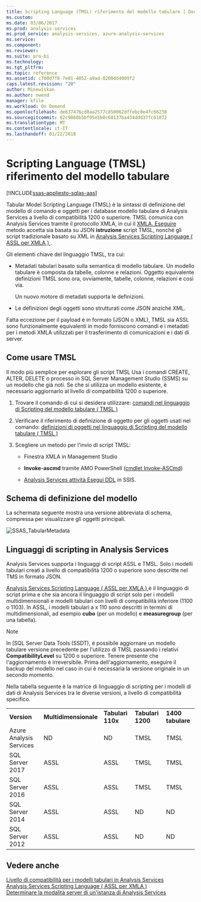 ```yaml
---
title: Scripting Language (TMSL) riferimento del modello tabulare | Documenti Microsoft
ms.custom: 
ms.date: 03/06/2017
ms.prod: analysis-services
ms.prod_service: analysis-services, azure-analysis-services
ms.service: 
ms.component: 
ms.reviewer: 
ms.suite: pro-bi
ms.technology: 
ms.tgt_pltfrm: 
ms.topic: reference
ms.assetid: c700d7f8-7e01-4052-a9ad-8200dd4009f2
caps.latest.revision: "20"
author: Minewiskan
ms.author: owend
manager: kfile
ms.workload: On Demand
ms.openlocfilehash: de637476cd0aa2577c850062dffebc0e4fc66238
ms.sourcegitcommit: 82c9868b5bf95e5b0c68137ba434ddd37fc61072
ms.translationtype: MT
ms.contentlocale: it-IT
ms.lasthandoff: 01/22/2018
---
```

# <a name="tabular-model-scripting-language-tmsl-reference"></a>Scripting Language (TMSL) riferimento del modello tabulare
[!INCLUDE[ssas-appliesto-sqlas-aas](../includes/ssas-appliesto-sqlas-aas.md)]

  Tabular Model Scripting Language (TMSL) è la sintassi di definizione del modello di comando e oggetti per i database modello tabulare di Analysis Services a livello di compatibilità 1200 o superiore. TMSL comunica con Analysis Services tramite il protocollo XMLA, in cui il [XMLA. Eseguire](../analysis-services/xmla/xml-elements-methods-execute.md) metodo accetta sia basata su JSON **istruzione** script TMSL, nonché gli script tradizionale basato su XML in [Analysis Services Scripting Language &#40; ASSL per XMLA &#41; ](../analysis-services/scripting/analysis-services-scripting-language-assl-for-xmla.md).  
  
 Gli elementi chiave del linguaggio TMSL, tra cui:  
  
-   Metadati tabulari basato sulla semantica di modello tabulare. Un modello tabulare è composta da tabelle, colonne e relazioni. Oggetto equivalente definizioni TMSL sono ora, ovviamente, tabelle, colonne, relazioni e così via.  
  
     Un nuovo motore di metadati supporta le definizioni.  
  
-   Le definizioni degli oggetti sono strutturati come JSON anziché XML.  
  
 Fatta eccezione per il payload è in formato (JSON o XML), TMSL sia ASSL sono funzionalmente equivalenti in modo forniscono comandi e i metadati per i metodi XMLA utilizzati per il trasferimento di comunicazioni e i dati di server.  
  
## <a name="how-to-use-tmsl"></a>Come usare TMSL  
 Il modo più semplice per esplorare gli script TMSL Usa i comandi CREATE, ALTER, DELETE o processo in SQL Server Management Studio (SSMS) su un modello che già noti. Se che si utilizza un modello esistente, è necessario aggiornarlo al livello di compatibilità 1200 o superiore.  
  
1.  Trovare il comando di cui si desidera utilizzare: [comandi nel linguaggio di Scripting del modello tabulare &#40; TMSL &#41;](../analysis-services/tabular-models-scripting-language-commands/tmsl-reference-commands.md)  
  
2.  Verificare il riferimento di definizione di oggetto per gli oggetti usati nel comando: [definizioni di oggetti nel linguaggio di Scripting del modello tabulare &#40; TMSL &#41;](../analysis-services/tabular-models-scripting-language-objects/tmsl-reference-tabular-objects.md)  
  
3.  Scegliere un metodo per l'invio di script TMSL:  
  
    -   Finestra XMLA in Management Studio  
  
    -   **Invoke-ascmd** tramite AMO PowerShell ([cmdlet Invoke-ASCmd](../analysis-services/powershell/invoke-ascmd-cmdlet.md))  
  
    -   [Analysis Services attività Esegui DDL](../integration-services/control-flow/analysis-services-execute-ddl-task.md) in SSIS.  
  
## <a name="model-definition-schema"></a>Schema di definizione del modello  
 La schermata seguente mostra una versione abbreviata di schema, compressa per visualizzare gli oggetti principali.  
  
 ![SSAS_TabularMetadata](../analysis-services/media/ssas-tabularmetadata.JPG "SSAS_TabularMetadata")  
  
## <a name="scripting-languages-in-analysis-services"></a>Linguaggi di scripting in Analysis Services  
 Analysis Services supporta i linguaggi di script ASSL e TMSL. Solo i modelli tabulari creati a livello di compatibilità 1200 o superiore sono descritte nel TMS in formato JSON.  
  
 [Analysis Services Scripting Language &#40; ASSL per XMLA &#41; ](../analysis-services/scripting/analysis-services-scripting-language-assl-for-xmla.md) è il linguaggio di script prima e che sia ancora il linguaggio di script solo per i modelli multidimensionali e modelli tabulari con livelli di compatibilità inferiore (1100 o 1103). In ASSL, i modelli tabulari a x 110 sono descritti in termini di multidimensionali, ad esempio **cubo** (per un modello) e **measuregroup** (per una tabella).  
  
> [!NOTE]  
>  In [SQL Server Data Tools (SSDT), è possibile aggiornare un modello tabulare versione precedente per l'utilizzo di TMSL passando i relativi **CompatibilityLevel** su 1200 o superiore. Tenere presente che l'aggiornamento è irreversibile. Prima dell'aggiornamento, eseguire il backup del modello nel caso in cui è necessaria la versione originale in un secondo momento.  
  
 Nella tabella seguente è la matrice di linguaggio di scripting per i modelli di dati di Analysis Services tra le diverse versioni, a livello di compatibilità specifico.  

||||||  
|-|-|-|-|-|  
|**Version**|**Multidimensionale**|**Tabulari 110x**|**Tabulari 1200**| **1400 tabulare** |
|Azure Analysis Services|ND|ND|TMSL|TMSL| 
|SQL Server 2017|ASSL|ASSL|TMSL|TMSL| 
|SQL Server 2016|ASSL|ASSL|TMSL|TMSL| 
|SQL Server 2014|ASSL|ASSL|ND|ND|   
|SQL Server 2012|ASSL|ASSL|ND|ND|  

  
## <a name="see-also"></a>Vedere anche  
 [Livello di compatibilità per i modelli tabulari in Analysis Services](../analysis-services/tabular-models/compatibility-level-for-tabular-models-in-analysis-services.md)   
 [Analysis Services Scripting Language &#40; ASSL per XMLA &#41;](../analysis-services/scripting/analysis-services-scripting-language-assl-for-xmla.md)   
 [Determinare la modalità server di un'istanza di Analysis Services](../analysis-services/instances/determine-the-server-mode-of-an-analysis-services-instance.md)  
  
  
